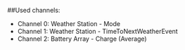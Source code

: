 
##Used channels:
* Channel 0: Weather Station - Mode
* Channel 1: Weather Station - TimeToNextWeatherEvent
* Channel 2: Battery Array -  Charge (Average)

